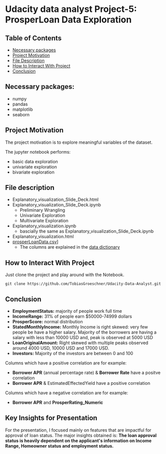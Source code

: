 # Udacity data analyst Project-5: ProsperLoan Data Exploration

## Table of Contents
 * [Necessary packages](#necessary-packages)
 * [Project Motivation](#project-motivation)
 * [File Description](#file-description)
 * [How to Interact With Project](#how-to-interact-with-project)
 * [Conclusion](#conclusion)

## Necessary packages:

- numpy
- pandas
- matplotlib
- seaborn


## Project Motivation

The project motivation is to explore meaningful variables of the dataset.

The jupyter notebook performs:

- basic data exploration
- univariate exploration
- bivariate exploration

## File description

- Explanatory_visualization_Slide_Deck.html
- Explanatory_visualization_Slide_Deck.ipynb
    - Preliminary Wrangling
    - Univariate Exploration
    - Multivariate Exploration
- Explanatory_visualization.ipynb
    - bascially the same as Explanatory_visualization_Slide_Deck.ipynb
- Explanatory_visualization.html
- [prosperLoanData.csv](https://www.google.com/url?q=https://s3.amazonaws.com/udacity-hosted-downloads/ud651/prosperLoanData.csv&sa=D&ust=1547699802003000)]
    - The columns are explained in the [data dictionary](https://docs.google.com/spreadsheets/d/1gDyi_L4UvIrLTEC6Wri5nbaMmkGmLQBk-Yx3z0XDEtI/edit?usp=sharing) 

## How to Interact With Project

Just clone the project and play around with the Notebook.

`git clone https://github.com/TobiasGroeschner/Udacity-Data-Analyst.git`

## Conclusion

* **EmploymentStatus:** majority of people work full time
* **IncomeRange:** 31% of people earn $50000-74999 dollars
* **ProsperScore:** normal distribution
* **StatedMonthlyIncome:** Monthly Income is right skewed: very few people be have a higher salary. Majority of the borrowers are having a salary with less than 10000 USD and, peak is observed at 5000 USD
* **LoanOriginalAmount:** Right skewed with multiple peaks observed around 4000 USD, 10000 USD and 17000 USD.
* **Investors:** Majority of the investors are between 0 and 100

Columns which have a positive correlation are for example:

- **Borrower APR** (annual percentage rate) & **Borrower Rate** have a positve correlation
- **Borrower APR** & EstimatedEffectedYield have a positive correlation

Columns which have a negative correlation are for example:

- **Borrower APR** and **ProsperRating_Numeric**


## Key Insights for Presentation

For the presentation, I focused mainly on features that are impactful for approval of loan status.
The major insights obtained is: **The loan approval status is heavily dependent on the applicant's information on Income Range, Homeowner status and employment status.**
